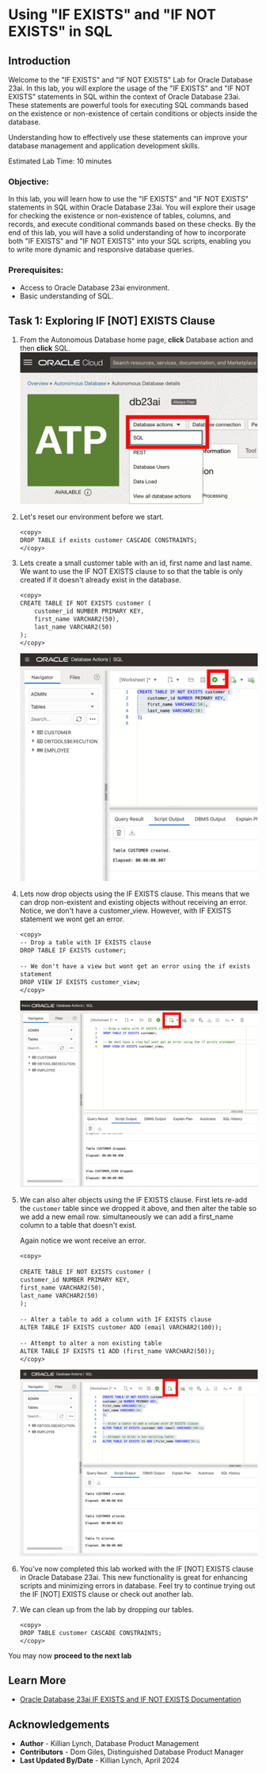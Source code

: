 # Using "IF EXISTS" and "IF NOT EXISTS" in SQL 

## Introduction

Welcome to the "IF EXISTS" and "IF NOT EXISTS" Lab for Oracle Database 23ai. In this lab, you will explore the usage of the "IF EXISTS" and "IF NOT EXISTS" statements in SQL within the context of Oracle Database 23ai. These statements are powerful tools for executing SQL commands based on the existence or non-existence of certain conditions or objects inside the database.

Understanding how to effectively use these statements can improve your database management and application development skills.

Estimated Lab Time: 10 minutes

### Objective:
In this lab, you will learn how to use the "IF EXISTS" and "IF NOT EXISTS" statements in SQL within Oracle Database 23ai. You will explore their usage for checking the existence or non-existence of tables, columns, and records, and execute conditional commands based on these checks. By the end of this lab, you will have a solid understanding of how to incorporate both "IF EXISTS" and "IF NOT EXISTS" into your SQL scripts, enabling you to write more dynamic and responsive database queries.

### Prerequisites:
- Access to Oracle Database 23ai environment.
- Basic understanding of SQL.

## Task 1: Exploring IF [NOT] EXISTS Clause

1. From the Autonomous Database home page, **click** Database action and then **click** SQL.
    ![click SQL](images/im1.png " ")

2. Let's reset our environment before we start.
    
    ```
    <copy>
    DROP TABLE if exists customer CASCADE CONSTRAINTS;
    </copy>
    ```

2. Lets create a small customer table with an id, first name and last name. We want to use the IF NOT EXISTS clause to so that the table is only created if it doesn't already exist in the database.

    ```
    <copy>
    CREATE TABLE IF NOT EXISTS customer (
        customer_id NUMBER PRIMARY KEY,
        first_name VARCHAR2(50),
        last_name VARCHAR2(50)
    );
    </copy>
    ```
    ![create a table](images/im2.png " ")

3. Lets now drop objects using the IF EXISTS clause. This means that we can drop non-existent and existing objects without receiving an error. Notice, we don't have a customer_view. However, with IF EXISTS statement we wont get an error.

    ```
    <copy>
    -- Drop a table with IF EXISTS clause
    DROP TABLE IF EXISTS customer;

    -- We don't have a view but wont get an error using the if exists statement
    DROP VIEW IF EXISTS customer_view;
    </copy>
    ```
    ![drop table](images/im3.png " ")

4. We can also alter objects using the IF EXISTS clause. First lets re-add the `customer` table since we dropped it above, and then alter the table so we add a new email row. simultaneously we can add a first_name column to a table that doesn't exist. 

    Again notice we wont receive an error. 

    ```
    <copy>

    CREATE TABLE IF NOT EXISTS customer (
    customer_id NUMBER PRIMARY KEY,
    first_name VARCHAR2(50),
    last_name VARCHAR2(50)
    );

    -- Alter a table to add a column with IF EXISTS clause
    ALTER TABLE IF EXISTS customer ADD (email VARCHAR2(100));

    -- Attempt to alter a non existing table 
    ALTER TABLE IF EXISTS t1 ADD (first_name VARCHAR2(50));
    </copy>
    ```
    ![alter table](images/im4.png " ")
 

5. You've now completed this lab worked with the IF [NOT] EXISTS clause in Oracle Database 23ai. This new functionality is great for enhancing scripts and minimizing errors in database. Feel try to continue trying out the IF [NOT] EXISTS clause or check out another lab.

6. We can clean up from the lab by dropping our tables.

    ```
    <copy>
    DROP TABLE customer CASCADE CONSTRAINTS;
    </copy>
    ```
You may now **proceed to the next lab** 

## Learn More

* [Oracle Database 23ai IF EXISTS and IF NOT EXISTS Documentation](https://docs.oracle.com/en/database/oracle/oracle-database/23/adfns/sql-processing-for-application-developers.html#GUID-3818B089-D99D-437C-862F-CBD276BDA3F1)

## Acknowledgements
* **Author** - Killian Lynch, Database Product Management
* **Contributors** - Dom Giles, Distinguished Database Product Manager
* **Last Updated By/Date** - Killian Lynch, April 2024
